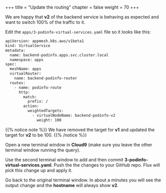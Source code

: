 +++
title = "Update the routing"
chapter = false
weight = 70
+++

We are happy that **v2** of the backend service is behaving as expected and want to switch 100% of the traffic to it.

Edit the `apps/3-podinfo-virtual-services.yaml` file so it looks like this:

```bash
apiVersion: appmesh.k8s.aws/v1beta1
kind: VirtualService
metadata:
  name: backend-podinfo.apps.svc.cluster.local
  namespace: apps
spec:
  meshName: apps
  virtualRouter:
    name: backend-podinfo-router
  routes:
    - name: podinfo-route
      http:
        match:
          prefix: /
        action:
          weightedTargets:
            - virtualNodeName: backend-podinfo-v2
              weight: 100
```

{{% notice note %}}
We have removed the target for **v1** and updated the target for **v2** to be 100.
{{% /notice %}}

Open a new terminal window in **Cloud9**  (make sure you leave the other terminal window running the query).

Use the second terminal window to add and then commit **3-podinfo-virtual-services.yaml**. Push the the changes to your GitHub repo. Flux will pick this change up and apply it.

Go back to the original terminal window. In about a minutes you will see the output change and the **hostname** will always show **v2**.
